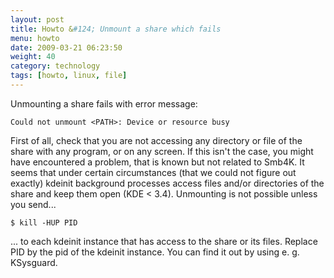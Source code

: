 ```yaml
---
layout: post
title: Howto &#124; Unmount a share which fails
menu: howto
date: 2009-03-21 06:23:50
weight: 40
category: technology
tags: [howto, linux, file]
---
```


Unmounting a share fails with error message:

    Could not unmount <PATH>: Device or resource busy

First of all, check that you are not accessing any directory or file of the share with any program, or on any screen. 
If this isn't the case, you might have encountered a problem, that is known but not related to Smb4K. It seems that under certain circumstances (that we could not figure out exactly) kdeinit background processes access files and/or directories of the share and keep them open (KDE < 3.4). Unmounting is not possible unless you send...

<!--more-->

    $ kill -HUP PID

... to each kdeinit instance that has access to the share or its files. Replace PID by the pid of the kdeinit instance. You can find it out by using e. g. KSysguard.

